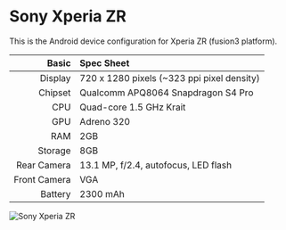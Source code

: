 Sony Xperia ZR
=============

This is the Android device configuration for Xperia ZR (fusion3 platform).

Basic   | Spec Sheet
-------:|:-------------------------
Display | 720 x 1280 pixels (~323 ppi pixel density)
Chipset | Qualcomm APQ8064 Snapdragon S4 Pro
CPU     | Quad-core 1.5 GHz Krait
GPU     | Adreno 320
RAM     | 2GB
Storage | 8GB
Rear Camera  | 13.1 MP, f/2.4, autofocus, LED flash
Front Camera | VGA
Battery | 2300 mAh


![Sony Xperia ZR](http://cdn2.gsmarena.com/vv/pics/sony/sony-xperia-zr-1.jpg "Sony Xperia ZR in its three colors")
